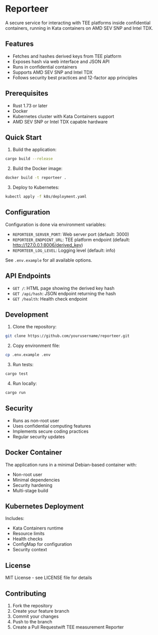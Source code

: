 # Reporteer

A secure service for interacting with TEE platforms inside confidential containers, running in Kata containers on AMD SEV SNP and Intel TDX.

## Features

- Fetches and hashes derived keys from TEE platform
- Exposes hash via web interface and JSON API
- Runs in confidential containers
- Supports AMD SEV SNP and Intel TDX
- Follows security best practices and 12-factor app principles

## Prerequisites

- Rust 1.73 or later
- Docker
- Kubernetes cluster with Kata Containers support
- AMD SEV SNP or Intel TDX capable hardware

## Quick Start

1. Build the application:
```bash
cargo build --release
```

2. Build the Docker image:
```bash
docker build -t reporteer .
```

3. Deploy to Kubernetes:
```bash
kubectl apply -f k8s/deployment.yaml
```

## Configuration

Configuration is done via environment variables:

- `REPORTEER_SERVER_PORT`: Web server port (default: 3000)
- `REPORTEER_ENDPOINT_URL`: TEE platform endpoint (default: http://127.0.0.1:8006/derived_key)
- `REPORTEER_LOG_LEVEL`: Logging level (default: info)

See `.env.example` for all available options.

## API Endpoints

- `GET /`: HTML page showing the derived key hash
- `GET /api/hash`: JSON endpoint returning the hash
- `GET /health`: Health check endpoint

## Development

1. Clone the repository:
```bash
git clone https://github.com/yourusername/reporteer.git
```

2. Copy environment file:
```bash
cp .env.example .env
```

3. Run tests:
```bash
cargo test
```

4. Run locally:
```bash
cargo run
```

## Security

- Runs as non-root user
- Uses confidential computing features
- Implements secure coding practices
- Regular security updates

## Docker Container

The application runs in a minimal Debian-based container with:
- Non-root user
- Minimal dependencies
- Security hardening
- Multi-stage build

## Kubernetes Deployment

Includes:
- Kata Containers runtime
- Resource limits
- Health checks
- ConfigMap for configuration
- Security context

## License

MIT License - see LICENSE file for details

## Contributing

1. Fork the repository
2. Create your feature branch
3. Commit your changes
4. Push to the branch
5. Create a Pull Requestwift TEE measurement Reporter
